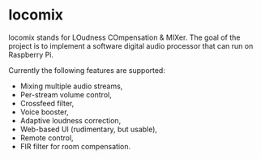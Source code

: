 # locomix

locomix stands for LOudness COmpensation & MIXer. The goal of the project
is to implement a software digital audio processor that can run on
Raspberry Pi.

Currently the following features are supported:
 * Mixing multiple audio streams,
 * Per-stream volume control,
 * Crossfeed filter,
 * Voice booster,
 * Adaptive loudness correction,
 * Web-based UI (rudimentary, but usable),
 * Remote control,
 * FIR filter for room compensation.

